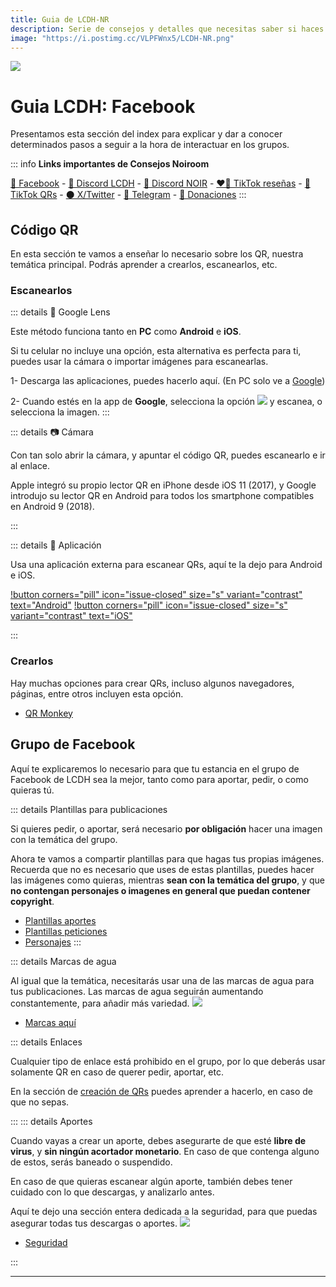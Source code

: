 ```yaml
---
title: Guia de LCDH-NR
description: Serie de consejos y detalles que necesitas saber si haces parte de la comunidad
image: "https://i.postimg.cc/VLPFWnx5/LCDH-NR.png"
---
```


![](https://i.postimg.cc/JzmsVCcC/LCDH-Facebook.png)
# Guia LCDH: Facebook

Presentamos esta sección del index para explicar y dar a conocer determinados pasos a seguir a la hora de interactuar en los grupos. 

::: info **Links importantes de Consejos Noiroom**

[💙 Facebook](https://www.facebook.com/consejosnoiroom) - [💜 Discord LCDH](https://discord.gg/RaJEJPQYPb) - [🖤  Discord NOIR](https://discord.gg/cua9Qvfvz5) - [❤️‍🔥 TikTok reseñas](https://www.tiktok.com/@consejosnoiroom) - [💖 TikTok QRs](https://www.tiktok.com/@qrsnoiroom) - [⚫ X/Twitter](https://x.com/consejosnoiroom) - [🩵 Telegram](https://t.me/+P_62Yt-WQXs0ZjMx) - [🩷 Donaciones](https://www.buymeacoffee.com/consejosnoiroom)
:::



## Código QR

En esta sección te vamos a enseñar lo necesario sobre los QR, nuestra temática principal. Podrás aprender a crearlos, escanearlos, etc.

### Escanearlos


::: details 🔎 Google Lens

Este método funciona tanto en **PC** como **Android** e **iOS**.


Si tu celular no incluye una opción, esta alternativa es perfecta para ti, puedes usar la cámara o importar imágenes para escanearlas.


1- Descarga las aplicaciones, puedes hacerlo aquí. (En PC solo ve a [Google](https://www.google.com))

<a href="https://play.google.com/store/apps/details?id=com.google.android.googlequicksearchbox">
  <Badge type="warning" text="Android" />
</a>

<a href="https://apps.apple.com/cl/app/google/id284815942">
  <Badge type="tip" text="iOS" />
</a>


2- Cuando estés en la app de **Google**, selecciona la opción ![](https://i.postimg.cc/Bb9RKHJB/Proyecto-nuevo-7.png) y escanea, o selecciona la imagen.
:::

::: details 📷 Cámara


Con tan solo abrir la cámara, y apuntar el código QR, puedes escanearlo e ir al enlace.


Apple integró su propio lector QR en iPhone desde iOS 11 (2017), y Google introdujo su lector QR en Android para todos los smartphone compatibles en Android 9 (2018).

:::

::: details 📱 Aplicación

Usa una aplicación externa para escanear QRs, aquí te la dejo para Android e iOS.

[!button corners="pill" icon="issue-closed" size="s" variant="contrast" text="Android"](https://play.google.com/store/apps/details?id=com.gamma.scan) [!button corners="pill" icon="issue-closed" size="s" variant="contrast" text="iOS"](https://apps.apple.com/cl/app/lector-códigos-qr-y-barras/id1159068566)

:::


### Crearlos


Hay muchas opciones para crear QRs, incluso algunos navegadores, páginas, entre otros incluyen esta opción.

- [QR Monkey](https://www.qrcode-monkey.com/) 


## Grupo de Facebook


Aquí te explicaremos lo necesario para que tu estancia en el grupo de Facebook de LCDH sea la mejor, tanto como para aportar, pedir, o como quieras tú.


::: details  Plantillas para publicaciones

Si quieres pedir, o aportar, será necesario **por obligación** hacer una imagen con la temática del grupo.

Ahora te vamos a compartir plantillas para que hagas tus propias imágenes. Recuerda que no es necesario que uses de estas plantillas, puedes hacer las imágenes como quieras, mientras **sean con la temática del grupo**, y que **no contengan personajes o imagenes en general que puedan contener copyright**.

- [Plantillas aportes](https://postimg.cc/gallery/2RKXcf9R)  
- [Plantillas peticiones](https://postimg.cc/gallery/3T0wGhq8)
- [Personajes](https://drive.google.com/drive/folders/1yIgA4CGuaZSPeaw3PaHF7wD8ZYj8C2qZ?usp=sharing)
:::


::: details Marcas de agua


Al igual que la temática, necesitarás usar una de las marcas de agua para tus publicaciones. Las marcas de agua seguirán aumentando constantemente, para añadir más variedad. ![](https://images-ext-1.discordapp.net/external/4YQiWQevguiDbfOGmq5orfGp-lMulNDAHYaXL-aHh5M/https/i.imgur.com/tFp98Tp.png?width=31&height=31)

- [Marcas aquí](https://postimg.cc/gallery/8G702k38)


::: details Enlaces


Cualquier tipo de enlace está prohibido en el grupo, por lo que deberás usar solamente QR en caso de querer pedir, aportar, etc.

En la sección de [creación de QRs](https://lcdh.tech/guía/g-grupos/#crearlos) puedes aprender a hacerlo, en caso de que no sepas.

:::
::: details Aportes


Cuando vayas a crear un aporte, debes asegurarte de que esté **libre de virus**, y **sin ningún acortador monetario**. En caso de que contenga alguno de estos, serás baneado o suspendido.

En caso de que quieras escanear algún aporte, también debes tener cuidado con lo que descargas, y analizarlo antes.

Aquí te dejo una sección entera dedicada a la seguridad, para que puedas asegurar todas tus descargas o aportes. ![](https://images-ext-1.discordapp.net/external/4YQiWQevguiDbfOGmq5orfGp-lMulNDAHYaXL-aHh5M/https/i.imgur.com/tFp98Tp.png?width=31&height=31)


- [Seguridad](\Index\guia-cyberseguridad)

:::

---
